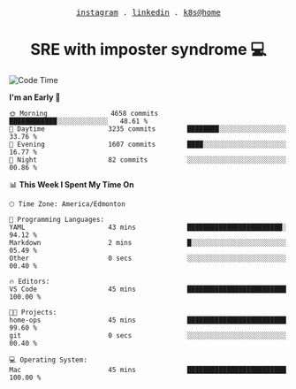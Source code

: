 <p align="center">
  <samp>
    <a href="https://www.instagram.com/lildrunkensmurf/">instagram</a> .
    <a href="https://www.linkedin.com/in/joryirving/">linkedin</a> .
    <a href="https://github.com/joryirving/k3s-home-cluster">k8s@home</a>
  </samp>
</p>

<h1 align="center">
  SRE with imposter syndrome 💻
</h1>

<!--START_SECTION:waka-->
![Code Time](http://img.shields.io/badge/Code%20Time-123%20hrs%2023%20mins-blue)

**I'm an Early 🐤** 

```text
🌞 Morning                4658 commits        ████████████░░░░░░░░░░░░░   48.61 % 
🌆 Daytime                3235 commits        ████████░░░░░░░░░░░░░░░░░   33.76 % 
🌃 Evening                1607 commits        ████░░░░░░░░░░░░░░░░░░░░░   16.77 % 
🌙 Night                  82 commits          ░░░░░░░░░░░░░░░░░░░░░░░░░   00.86 % 
```


📊 **This Week I Spent My Time On** 

```text
🕑︎ Time Zone: America/Edmonton

💬 Programming Languages: 
YAML                     43 mins             ████████████████████████░   94.12 % 
Markdown                 2 mins              █░░░░░░░░░░░░░░░░░░░░░░░░   05.49 % 
Other                    0 secs              ░░░░░░░░░░░░░░░░░░░░░░░░░   00.40 % 

🔥 Editors: 
VS Code                  45 mins             █████████████████████████   100.00 % 

🐱‍💻 Projects: 
home-ops                 45 mins             █████████████████████████   99.60 % 
git                      0 secs              ░░░░░░░░░░░░░░░░░░░░░░░░░   00.40 % 

💻 Operating System: 
Mac                      45 mins             █████████████████████████   100.00 % 
```


<!--END_SECTION:waka-->